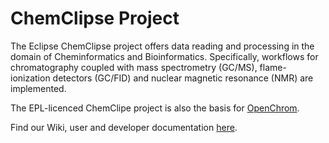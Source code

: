 # ChemClipse Project

The Eclipse ChemClipse project offers data reading and processing in the domain of Cheminformatics and Bioinformatics. Specifically, workflows for chromatography coupled with mass spectrometry (GC/MS), flame-ionization detectors (GC/FID) and nuclear magnetic resonance (NMR) are implemented. 

The EPL-licenced ChemClipe project is also the basis for [OpenChrom](github.com/Openchrom/openchrom).

Find our Wiki, user and developer documentation [here](https://github.com/eclipse/chemclipse/wiki).
